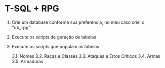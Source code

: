 # T-SQL + RPG

1. Crie um database conforme sua preferência, no meu caso criei o "db_rpg"

2. Execute os scripts de geração de tabelas

3. Execute os scripts que populam as tabelas

	3.1. Nomes
	3.2. Raças e Classes
	3.3. Ataques e Erros Críticos
	3.4. Armas
	3.5. Armaduras